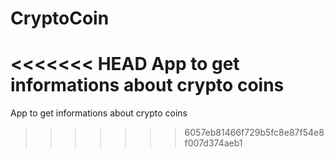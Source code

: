 # CryptoCoin
<<<<<<< HEAD
App to get informations about crypto coins
=======
App to get informations about crypto coins
>>>>>>> 6057eb81466f729b5fc8e87f54e8f007d374aeb1
